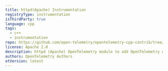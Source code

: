 ```yaml
---
title: httpd(Apache) Instrumentation
registryType: instrumentation
isThirdParty: true
language: cpp
tags:
  - c++
  - instrumentation
repo: https://github.com/open-telemetry/opentelemetry-cpp-contrib/tree/main/instrumentation/httpd
license: Apache 2.0
description: httpd (Apache) OpenTelemetry module to add OpenTelemetry distributed tracing support to httpd.
authors: OpenTelemetry Authors
otVersion: latest
---
```

